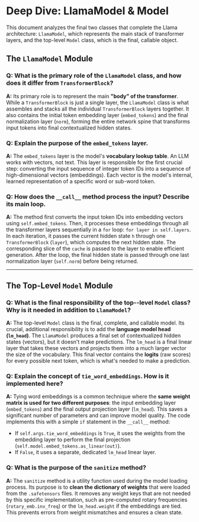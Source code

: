 # Deep Dive: LlamaModel & Model

This document analyzes the final two classes that complete the Llama architecture: `LlamaModel`, which represents the main stack of transformer layers, and the top-level `Model` class, which is the final, callable object.

## The `LlamaModel` Module

### Q: What is the primary role of the `LlamaModel` class, and how does it differ from `TransformerBlock`?

**A:** Its primary role is to represent the main **"body" of the transformer**. While a `TransformerBlock` is just a single layer, the `LlamaModel` class is what assembles and stacks all the individual `TransformerBlock` layers together. It also contains the initial token embedding layer (`embed_tokens`) and the final normalization layer (`norm`), forming the entire network spine that transforms input tokens into final contextualized hidden states.

### Q: Explain the purpose of the `embed_tokens` layer.

**A:** The `embed_tokens` layer is the model's **vocabulary lookup table**. An LLM works with vectors, not text. This layer is responsible for the first crucial step: converting the input sequence of integer token IDs into a sequence of high-dimensional vectors (embeddings). Each vector is the model's internal, learned representation of a specific word or sub-word token.

### Q: How does the `__call__` method process the input? Describe its main loop.

**A:** The method first converts the input token IDs into embedding vectors using `self.embed_tokens`. Then, it processes these embeddings through all the transformer layers sequentially in a `for` loop: `for layer in self.layers`. In each iteration, it passes the current hidden state `h` through one `TransformerBlock` (`layer`), which computes the next hidden state. The corresponding slice of the `cache` is passed to the layer to enable efficient generation. After the loop, the final hidden state is passed through one last normalization layer (`self.norm`) before being returned.

---

## The Top-Level `Model` Module

### Q: What is the final responsibility of the top--level `Model` class? Why is it needed in addition to `LlamaModel`?

**A:** The top-level `Model` class is the final, complete, and callable model. Its crucial, additional responsibility is to add the **language model head (`lm_head`)**. The `LlamaModel` produces a final set of contextualized hidden states (vectors), but it doesn't make predictions. The `lm_head` is a final linear layer that takes these vectors and projects them into a much larger vector the size of the vocabulary. This final vector contains the **logits** (raw scores) for every possible next token, which is what's needed to make a prediction.

### Q: Explain the concept of `tie_word_embeddings`. How is it implemented here?

**A:** Tying word embeddings is a common technique where the **same weight matrix is used for two different purposes**: the input embedding layer (`embed_tokens`) and the final output projection layer (`lm_head`). This saves a significant number of parameters and can improve model quality. The code implements this with a simple `if` statement in the `__call__` method:
* If `self.args.tie_word_embeddings` is `True`, it uses the weights from the embedding layer to perform the final projection (`self.model.embed_tokens.as_linear(out)`).
* If `False`, it uses a separate, dedicated `lm_head` linear layer.

### Q: What is the purpose of the `sanitize` method?

**A:** The `sanitize` method is a utility function used during the model loading process. Its purpose is to **clean the dictionary of weights** that were loaded from the `.safetensors` files. It removes any weight keys that are not needed by this specific implementation, such as pre-computed rotary frequencies (`rotary_emb.inv_freq`) or the `lm_head.weight` if the embeddings are tied. This prevents errors from weight mismatches and ensures a clean state.

